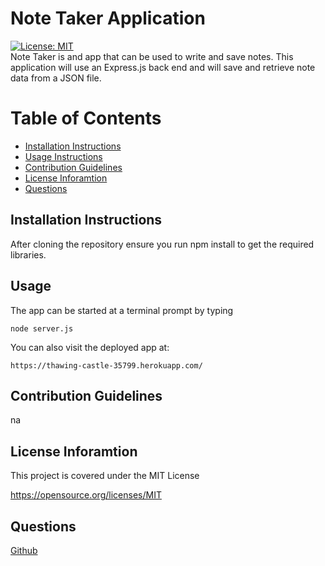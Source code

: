 # Note Taker Application
[![License: MIT](https://img.shields.io/badge/License-MIT-yellow.svg)](https://opensource.org/licenses/MIT)     
Note Taker is and app that can be used to write and save notes. This application will use an Express.js back end and will save and retrieve note data from a JSON file.

Table of Contents
=================
* [Installation Instructions](#installation-instructions)
* [Usage Instructions](#usage)
* [Contribution Guidelines](#contribution-guidelines)
* [License Inforamtion](#license-inforamtion)
* [Questions](#questions)
## Installation Instructions
After cloning the repository ensure you run npm install to get the required libraries.

## Usage
The app can be started at a terminal prompt by typing 

    node server.js

You can also visit the deployed app at:

    https://thawing-castle-35799.herokuapp.com/

## Contribution Guidelines
na

## License Inforamtion
This project is covered under the MIT License

https://opensource.org/licenses/MIT
## Questions
[Github](https://github.com/yeagermeister/team-profile-generator/)
